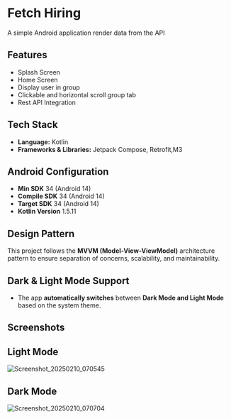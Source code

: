 # Fetch Hiring 
A simple Android application render data from the API 

## Features
- Splash Screen
- Home Screen 
- Display user in group 
- Clickable and horizontal scroll group tab 
- Rest API Integration 

## Tech Stack 
- **Language:** Kotlin
- **Frameworks & Libraries:** Jetpack Compose, Retrofit,M3

## Android Configuration
- **Min SDK**      34 (Android 14) 
- **Compile SDK**  34 (Android 14) 
- **Target SDK**   34 (Android 14) 
- **Kotlin Version**  1.5.11 

## Design Pattern
This project follows the **MVVM (Model-View-ViewModel)** architecture pattern to ensure separation of concerns, scalability, and maintainability.


## Dark & Light Mode Support
- The app **automatically switches** between **Dark Mode and Light Mode** based on the system theme.

## Screenshots

## Light Mode

![Screenshot_20250210_070545](https://github.com/user-attachments/assets/c3fae6a9-0516-456f-b57d-8d9a68424e15)


## Dark Mode

![Screenshot_20250210_070704](https://github.com/user-attachments/assets/2d496ec1-c8d2-4822-92e4-49c75cbc2988)


